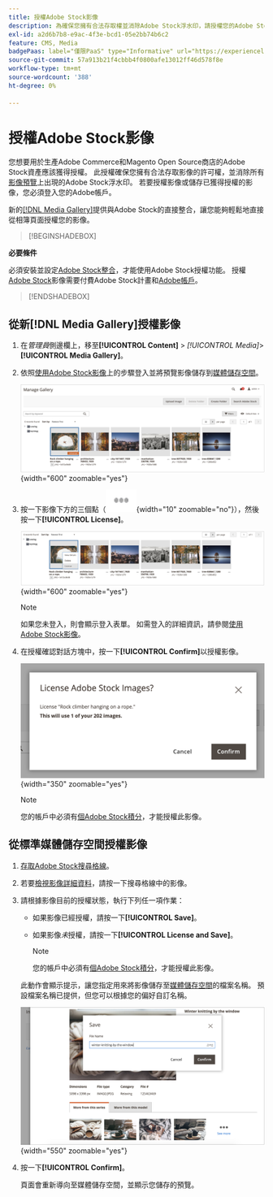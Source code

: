 ```yaml
---
title: 授權Adobe Stock影像
description: 為確保您擁有合法存取權並消除Adobe Stock浮水印，請授權您的Adobe Stock影像。
exl-id: a2d6b7b8-e9ac-4f3e-bcd1-05e2bb74b6c2
feature: CMS, Media
badgePaas: label="僅限PaaS" type="Informative" url="https://experienceleague.adobe.com/zh-hant/docs/commerce/user-guides/product-solutions" tooltip="僅適用於雲端專案(Adobe管理的PaaS基礎結構)和內部部署專案的Adobe Commerce 。"
source-git-commit: 57a913b21f4cbbb4f0800afe13012ff46d578f8e
workflow-type: tm+mt
source-wordcount: '388'
ht-degree: 0%

---
```


# 授權Adobe Stock影像

您想要用於生產Adobe Commerce和Magento Open Source商店的Adobe Stock資產應該獲得授權。 此授權確保您擁有合法存取影像的許可權，並消除所有[影像預覽](./adobe-stock-save-preview.md)上出現的Adobe Stock浮水印。 若要授權影像或儲存已獲得授權的影像，您必須登入您的Adobe帳戶。

新的[[!DNL Media Gallery]](media-gallery.md)提供與Adobe Stock的直接整合，讓您能夠輕鬆地直接從相簿頁面授權您的影像。

>[!BEGINSHADEBOX]

**必要條件**

必須安裝並設定[Adobe Stock整合](./adobe-stock.md)，才能使用Adobe Stock授權功能。 授權[Adobe Stock][adobe-stock]影像需要付費Adobe Stock計畫和[Adobe帳戶][adobe-signin]。

>[!ENDSHADEBOX]

## 從新[!DNL Media Gallery]授權影像

1. 在&#x200B;_管理員_&#x200B;側邊欄上，移至&#x200B;**[!UICONTROL Content]** > _[!UICONTROL Media]_>**[!UICONTROL Media Gallery]**。

1. 依照[使用Adobe Stock影像](./adobe-stock-manage.md)上的步驟登入並將預覽影像儲存到[媒體儲存空間](./media-storage.md)。

   ![已儲存預覽影像](./assets/adobe-stock-gallery-unlicensed.png){width="600" zoomable="yes"}

1. 按一下影像下方的三個點（![資產功能表圖示](./assets/media-gallery-asset-menu-icon.png){width="10" zoomable="no"}），然後按一下&#x200B;**[!UICONTROL License]**。

   ![Adobe Stock影像動作](./assets/adobe-stock-gallery-image-actions.png){width="600" zoomable="yes"}

   >[!NOTE]
   >
   >如果您未登入，則會顯示登入表單。 如需登入的詳細資訊，請參閱[使用Adobe Stock影像](./adobe-stock-manage.md)。

1. 在授權確認對話方塊中，按一下&#x200B;**[!UICONTROL Confirm]**&#x200B;以授權影像。

   ![授權確認](./assets/adobe-stock-gallery-license-confirm.png){width="350" zoomable="yes"}

   >[!NOTE]
   >
   >您的帳戶中必須有[個Adobe Stock積分][stock-credits]，才能授權此影像。

## 從標準媒體儲存空間授權影像

1. [存取Adobe Stock搜尋格線][access-search]。

1. 若要[檢視影像詳細資料][view-details]，請按一下搜尋格線中的影像。

1. 請根據影像目前的授權狀態，執行下列任一項作業：

   - 如果影像已經授權，請按一下&#x200B;**[!UICONTROL Save]**。

   - 如果影像&#x200B;_未_&#x200B;授權，請按一下&#x200B;**[!UICONTROL License and Save]**。

     >[!NOTE]
     >
     >您的帳戶中必須有[個Adobe Stock積分][stock-credits]，才能授權此影像。

   此動作會顯示提示，讓您指定用來將影像儲存至[媒體儲存空間](./media-storage.md)的檔案名稱。 預設檔案名稱已提供，但您可以根據您的偏好自訂名稱。

   ![儲存Adobe Stock授權的影像](./assets/adobe-stock-save-licensed.png){width="550" zoomable="yes"}

1. 按一下&#x200B;**[!UICONTROL Confirm]**。

   頁面會重新導向至媒體儲存空間，並顯示您儲存的預覽。

[access-search]: adobe-stock-manage.md#access-the-adobe-stock-search-grid
[view-details]: adobe-stock-manage.md#view-image-details
[stock-credits]: https://helpx.adobe.com/tw/stock/help/credit-packs.html
[adobe-stock]: https://stock.adobe.com
[adobe-signin]: https://helpx.adobe.com/tw/manage-account/using/access-adobe-id-account.html
